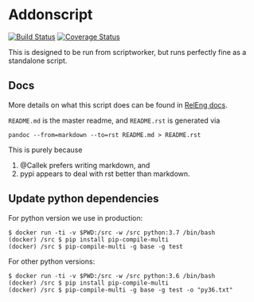 Addonscript
==============

[![Build Status](https://travis-ci.org/mozilla-releng/addonscript.svg?branch=master)](https://travis-ci.org/mozilla-releng/addonscript) [![Coverage Status](https://coveralls.io/repos/github/mozilla-releng/addonscript/badge.svg?branch=master)](https://coveralls.io/github/mozilla-releng/addonscript?branch=master)

This is designed to be run from scriptworker, but runs perfectly fine as a standalone script.

Docs
----
More details on what this script does can be found in [RelEng docs](https://moz-releng-docs.readthedocs.io/en/latest/addons/langpacks.html).

`README.md` is the master readme, and `README.rst` is generated via

    pandoc --from=markdown --to=rst README.md > README.rst

This is purely because

1. @Callek prefers writing markdown, and
1. pypi appears to deal with rst better than markdown.


Update python dependencies
--------------------------

For python version we use in production:

    $ docker run -ti -v $PWD:/src -w /src python:3.7 /bin/bash
    (docker) /src $ pip install pip-compile-multi
    (docker) /src $ pip-compile-multi -g base -g test

For other python versions:

    $ docker run -ti -v $PWD:/src -w /src python:3.6 /bin/bash
    (docker) /src $ pip install pip-compile-multi
    (docker) /src $ pip-compile-multi -g base -g test -o "py36.txt"
